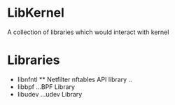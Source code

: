 # LibKernel
A collection of libraries which would interact with kernel

# Libraries
* libnfntl
** Netfilter nftables API library ..
* libbpf
  ...BPF Library
* libudev
  ...udev Library
